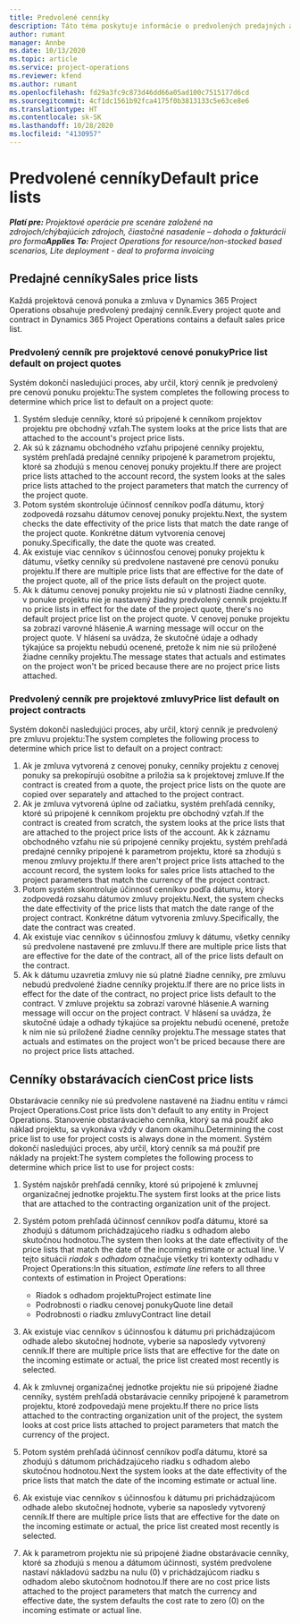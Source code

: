 ```yaml
---
title: Predvolené cenníky
description: Táto téma poskytuje informácie o predvolených predajných a obstarávacích cenníkoch v Project Operations.
author: rumant
manager: Annbe
ms.date: 10/13/2020
ms.topic: article
ms.service: project-operations
ms.reviewer: kfend
ms.author: rumant
ms.openlocfilehash: fd29a3fc9c873d46dd66a05ad100c7515177d6cd
ms.sourcegitcommit: 4cf1dc1561b92fca4175f0b3813133c5e63ce8e6
ms.translationtype: HT
ms.contentlocale: sk-SK
ms.lasthandoff: 10/28/2020
ms.locfileid: "4130957"
---
```

# <a name="default-price-lists"></a><span data-ttu-id="50f3a-103">Predvolené cenníky</span><span class="sxs-lookup"><span data-stu-id="50f3a-103">Default price lists</span></span>

<span data-ttu-id="50f3a-104">_**Platí pre:** Projektové operácie pre scenáre založené na zdrojoch/chýbajúcich zdrojoch, čiastočné nasadenie – dohoda o fakturácii pro forma_</span><span class="sxs-lookup"><span data-stu-id="50f3a-104">_**Applies To:** Project Operations for resource/non-stocked based scenarios, Lite deployment - deal to proforma invoicing_</span></span>

## <a name="sales-price-lists"></a><span data-ttu-id="50f3a-105">Predajné cenníky</span><span class="sxs-lookup"><span data-stu-id="50f3a-105">Sales price lists</span></span>

<span data-ttu-id="50f3a-106">Každá projektová cenová ponuka a zmluva v Dynamics 365 Project Operations obsahuje predvolený predajný cenník.</span><span class="sxs-lookup"><span data-stu-id="50f3a-106">Every project quote and contract in Dynamics 365 Project Operations contains a default sales price list.</span></span> 

### <a name="price-list-default-on-project-quotes"></a><span data-ttu-id="50f3a-107">Predvolený cenník pre projektové cenové ponuky</span><span class="sxs-lookup"><span data-stu-id="50f3a-107">Price list default on project quotes</span></span>
<span data-ttu-id="50f3a-108">Systém dokončí nasledujúci proces, aby určil, ktorý cenník je predvolený pre cenovú ponuku projektu:</span><span class="sxs-lookup"><span data-stu-id="50f3a-108">The system completes the following process to determine which price list to default on a project quote:</span></span>

1. <span data-ttu-id="50f3a-109">Systém sleduje cenníky, ktoré sú pripojené k cenníkom projektov projektu pre obchodný vzťah.</span><span class="sxs-lookup"><span data-stu-id="50f3a-109">The system looks at the price lists that are attached to the account's project price lists.</span></span> 
2. <span data-ttu-id="50f3a-110">Ak sú k záznamu obchodného vzťahu pripojené cenníky projektu, systém prehľadá predajné cenníky pripojené k parametrom projektu, ktoré sa zhodujú s menou cenovej ponuky projektu.</span><span class="sxs-lookup"><span data-stu-id="50f3a-110">If there are project price lists attached to the account record, the system looks at the sales price lists attached to the project parameters that match the currency of the project quote.</span></span>
3. <span data-ttu-id="50f3a-111">Potom systém skontroluje účinnosť cenníkov podľa dátumu, ktorý zodpovedá rozsahu dátumov cenovej ponuky projektu.</span><span class="sxs-lookup"><span data-stu-id="50f3a-111">Next, the system checks the date effectivity of the price lists that match the date range of the project quote.</span></span> <span data-ttu-id="50f3a-112">Konkrétne dátum vytvorenia cenovej ponuky.</span><span class="sxs-lookup"><span data-stu-id="50f3a-112">Specifically, the date the quote was created.</span></span>
4. <span data-ttu-id="50f3a-113">Ak existuje viac cenníkov s účinnosťou cenovej ponuky projektu k dátumu, všetky cenníky sú predvolene nastavené pre cenovú ponuku projektu.</span><span class="sxs-lookup"><span data-stu-id="50f3a-113">If there are multiple price lists that are effective for the date of the project quote, all of the price lists default on the project quote.</span></span>
5. <span data-ttu-id="50f3a-114">Ak k dátumu cenovej ponuky projektu nie sú v platnosti žiadne cenníky, v ponuke projektu nie je nastavený žiadny predvolený cenník projektu.</span><span class="sxs-lookup"><span data-stu-id="50f3a-114">If no price lists in effect for the date of the project quote, there's no default project price list on the project quote.</span></span> <span data-ttu-id="50f3a-115">V cenovej ponuke projektu sa zobrazí varovné hlásenie.</span><span class="sxs-lookup"><span data-stu-id="50f3a-115">A warning message will occur on the project quote.</span></span> <span data-ttu-id="50f3a-116">V hlásení sa uvádza, že skutočné údaje a odhady týkajúce sa projektu nebudú ocenené, pretože k nim nie sú priložené žiadne cenníky projektu.</span><span class="sxs-lookup"><span data-stu-id="50f3a-116">The message states that actuals and estimates on the project won't be priced because there are no project price lists attached.</span></span>

### <a name="price-list-default-on-project-contracts"></a><span data-ttu-id="50f3a-117">Predvolený cenník pre projektové zmluvy</span><span class="sxs-lookup"><span data-stu-id="50f3a-117">Price list default on project contracts</span></span> 
<span data-ttu-id="50f3a-118">Systém dokončí nasledujúci proces, aby určil, ktorý cenník je predvolený pre zmluvu projektu:</span><span class="sxs-lookup"><span data-stu-id="50f3a-118">The system completes the following process to determine which price list to default on a project contract:</span></span>

1. <span data-ttu-id="50f3a-119">Ak je zmluva vytvorená z cenovej ponuky, cenníky projektu z cenovej ponuky sa prekopírujú osobitne a priložia sa k projektovej zmluve.</span><span class="sxs-lookup"><span data-stu-id="50f3a-119">If the contract is created from a quote, the project price lists on the quote are copied over separately and attached to the project contract.</span></span>
2. <span data-ttu-id="50f3a-120">Ak je zmluva vytvorená úplne od začiatku, systém prehľadá cenníky, ktoré sú pripojené k cenníkom projektu pre obchodný vzťah.</span><span class="sxs-lookup"><span data-stu-id="50f3a-120">If the contract is created from scratch, the system looks at the price lists that are attached to the project price lists of the account.</span></span> <span data-ttu-id="50f3a-121">Ak k záznamu obchodného vzťahu nie sú pripojené cenníky projektu, systém prehľadá predajné cenníky pripojené k parametrom projektu, ktoré sa zhodujú s menou zmluvy projektu.</span><span class="sxs-lookup"><span data-stu-id="50f3a-121">If there aren't project price lists attached to the account record, the system looks for sales price lists attached to the project parameters that match the currency of the project contract.</span></span>
4. <span data-ttu-id="50f3a-122">Potom systém skontroluje účinnosť cenníkov podľa dátumu, ktorý zodpovedá rozsahu dátumov zmluvy projektu.</span><span class="sxs-lookup"><span data-stu-id="50f3a-122">Next, the system checks the date effectivity of the price lists that match the date range of the project contract.</span></span> <span data-ttu-id="50f3a-123">Konkrétne dátum vytvorenia zmluvy.</span><span class="sxs-lookup"><span data-stu-id="50f3a-123">Specifically, the date the contract was created.</span></span>
5. <span data-ttu-id="50f3a-124">Ak existuje viac cenníkov s účinnosťou zmluvy k dátumu, všetky cenníky sú predvolene nastavené pre zmluvu.</span><span class="sxs-lookup"><span data-stu-id="50f3a-124">If there are multiple price lists that are effective for the date of the contract, all of the price lists default on the contract.</span></span>
6. <span data-ttu-id="50f3a-125">Ak k dátumu uzavretia zmluvy nie sú platné žiadne cenníky, pre zmluvu nebudú predvolené žiadne cenníky projektu.</span><span class="sxs-lookup"><span data-stu-id="50f3a-125">If there are no price lists in effect for the date of the contract, no project price lists default to the contract.</span></span> <span data-ttu-id="50f3a-126">V zmluve projektu sa zobrazí varovné hlásenie.</span><span class="sxs-lookup"><span data-stu-id="50f3a-126">A warning message will occur on the project contract.</span></span> <span data-ttu-id="50f3a-127">V hlásení sa uvádza, že skutočné údaje a odhady týkajúce sa projektu nebudú ocenené, pretože k nim nie sú priložené žiadne cenníky projektu.</span><span class="sxs-lookup"><span data-stu-id="50f3a-127">The message states that actuals and estimates on the project won't be priced because there are no project price lists attached.</span></span>

## <a name="cost-price-lists"></a><span data-ttu-id="50f3a-128">Cenníky obstarávacích cien</span><span class="sxs-lookup"><span data-stu-id="50f3a-128">Cost price lists</span></span>

<span data-ttu-id="50f3a-129">Obstarávacie cenníky nie sú predvolene nastavené na žiadnu entitu v rámci Project Operations.</span><span class="sxs-lookup"><span data-stu-id="50f3a-129">Cost price lists don't default to any entity in Project Operations.</span></span> <span data-ttu-id="50f3a-130">Stanovenie obstarávacieho cenníka, ktorý sa má použiť ako náklad projektu, sa vykonáva vždy v danom okamihu.</span><span class="sxs-lookup"><span data-stu-id="50f3a-130">Determining the cost price list to use for project costs is always done in the moment.</span></span> <span data-ttu-id="50f3a-131">Systém dokončí nasledujúci proces, aby určil, ktorý cenník sa má použiť pre náklady na projekt:</span><span class="sxs-lookup"><span data-stu-id="50f3a-131">The system completes the following process to determine which price list to use for project costs:</span></span>

1. <span data-ttu-id="50f3a-132">Systém najskôr prehľadá cenníky, ktoré sú pripojené k zmluvnej organizačnej jednotke projektu.</span><span class="sxs-lookup"><span data-stu-id="50f3a-132">The system first looks at the price lists that are attached to the contracting organization unit of the project.</span></span>
2. <span data-ttu-id="50f3a-133">Systém potom prehľadá účinnosť cenníkov podľa dátumu, ktoré sa zhodujú s dátumom prichádzajúceho riadku s odhadom alebo skutočnou hodnotou.</span><span class="sxs-lookup"><span data-stu-id="50f3a-133">The system then looks at the date effectivity of the price lists that match the date of the incoming estimate or actual line.</span></span> <span data-ttu-id="50f3a-134">V tejto situácii *riadok s odhadom* označuje všetky tri kontexty odhadu v Project Operations:</span><span class="sxs-lookup"><span data-stu-id="50f3a-134">In this situation, *estimate line* refers to all three contexts of estimation in Project Operations:</span></span>

    - <span data-ttu-id="50f3a-135">Riadok s odhadom projektu</span><span class="sxs-lookup"><span data-stu-id="50f3a-135">Project estimate line</span></span>
    - <span data-ttu-id="50f3a-136">Podrobnosti o riadku cenovej ponuky</span><span class="sxs-lookup"><span data-stu-id="50f3a-136">Quote line detail</span></span>
    - <span data-ttu-id="50f3a-137">Podrobnosti o riadku zmluvy</span><span class="sxs-lookup"><span data-stu-id="50f3a-137">Contract line detail</span></span>
  
3. <span data-ttu-id="50f3a-138">Ak existuje viac cenníkov s účinnosťou k dátumu pri prichádzajúcom odhade alebo skutočnej hodnote, vyberie sa naposledy vytvorený cenník.</span><span class="sxs-lookup"><span data-stu-id="50f3a-138">If there are multiple price lists that are effective for the date on the incoming estimate or actual, the price list created most recently is selected.</span></span>
4. <span data-ttu-id="50f3a-139">Ak k zmluvnej organizačnej jednotke projektu nie sú pripojené žiadne cenníky, systém prehľadá obstarávacie cenníky pripojené k parametrom projektu, ktoré zodpovedajú mene projektu.</span><span class="sxs-lookup"><span data-stu-id="50f3a-139">If there no price lists attached to the contracting organization unit of the project, the system looks at cost price lists attached to project parameters that match the currency of the project.</span></span>
5. <span data-ttu-id="50f3a-140">Potom systém prehľadá účinnosť cenníkov podľa dátumu, ktoré sa zhodujú s dátumom prichádzajúceho riadku s odhadom alebo skutočnou hodnotou.</span><span class="sxs-lookup"><span data-stu-id="50f3a-140">Next the system looks at the date effectivity of the price lists that match the date of the incoming estimate or actual line.</span></span> 
6. <span data-ttu-id="50f3a-141">Ak existuje viac cenníkov s účinnosťou k dátumu pri prichádzajúcom odhade alebo skutočnej hodnote, vyberie sa naposledy vytvorený cenník.</span><span class="sxs-lookup"><span data-stu-id="50f3a-141">If there are multiple price lists that are effective for the date on the incoming estimate or actual, the price list created most recently is selected.</span></span>
7. <span data-ttu-id="50f3a-142">Ak k parametrom projektu nie sú pripojené žiadne obstarávacie cenníky, ktoré sa zhodujú s menou a dátumom účinnosti, systém predvolene nastaví nákladovú sadzbu na nulu (0) v prichádzajúcom riadku s odhadom alebo skutočnom hodnotou.</span><span class="sxs-lookup"><span data-stu-id="50f3a-142">If there are no cost price lists attached to the project parameters that match the currency and effective date, the system defaults the cost rate to zero (0) on the incoming estimate or actual line.</span></span>
